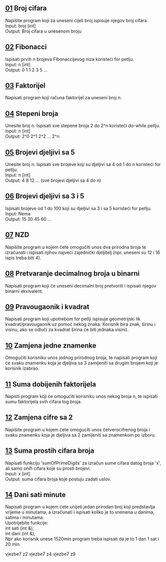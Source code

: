 ## [01](https://github.com/azracaus/Programiranje1/blob/main/Vjezba1/01.cpp) Broj cifara
Napišite program koji za uneseni cijeli broj ispisuje njegov broj cifara. <br/>
Input: broj [int] <br/>
Output: Broj cifara u unesenom broju

## [02](https://github.com/azracaus/Programiranje1/blob/main/Vjezba1/02.cpp) Fibonacci
Ispisati prvih n brojeva Fibonaccijevog niza koristeći for petlju. <br/>
Input: n [int] <br/>
Output: 0 1 1 2 3 5 ...

## [03](https://github.com/azracaus/Programiranje1/blob/main/Vjezba1/03.cpp) Faktorijel
Napisati program koji računa faktorijel za uneseni broj n.
 
## [04](https://github.com/azracaus/Programiranje1/blob/main/Vjezba1/04.cpp) Stepeni broja
Unesite broj n. Ispisati sve stepene broja 2 do 2^n koristeći do-while petlju. <br/>
Input: n [int] <br/>
Output: 2^0 2^1 2^2 ... 2^n

## [05](https://github.com/azracaus/Programiranje1/blob/main/Vjezba1/05.cpp) Brojevi djeljivi sa 5
Unesite broj n. Ispisati sve brojeve koji su djeljivi sa 4 od 1 do n koristeći for petlju. <br/>
Input: n [int] <br/>
Output: 4 8 12 ... (sve brojevi djeljivi sa 4 do n)

## [06](https://github.com/azracaus/Programiranje1/blob/main/Vjezba1/06.cpp) Brojevi djeljivi sa 3 i 5
Ispisati brojeve od 1 do 100 koji su djeljivi sa 3 i sa 5 koristeći for petlju. <br/>
Input: Nema <br/>
Output: 15 30 45 60 ...

## [07](https://github.com/azracaus/Programiranje1/blob/main/Vjezba1/07.cpp) NZD
Napišite program u kojem ćete omogućiti unos dva prirodna broja te izračunati i ispisati njihov najveći zajednički djeljitelj (npr. uneseni su 12 i 16 ispis treba biti 4).

## [08](https://github.com/azracaus/Programiranje1/blob/main/Vjezba1/08.cpp) Pretvaranje decimalnog broja u binarni
Napisati program koji će uneseni decimalni broj pretvoriti i ispisati njegov binarni ekvivalent.

## [09](https://github.com/azracaus/Programiranje1/blob/main/Vjezba1/09.cpp) Pravougaonik i kvadrat
Napisati program koji upotrebom for petlji ispisuje geometrijski lik kvadrat/pravougaonik uz pomoć nekog znaka. Korisnik bira znak, širinu i visinu, ako se odluči za kvadrat širina će biti jednaka visini).

## [10](https://github.com/azracaus/Programiranje1/blob/main/Vjezba1/10.cpp) Zamjena jedne znamenke
Omogućiti korisniku unos jednog prirodnog broja, te napisati program koji će svaku znamenku koja je djeljiva sa 3 zamijeniti sa drugim brojem koji je korisnik izabrao.

## [11](https://github.com/azracaus/Programiranje1/blob/main/Vjezba1/11.cpp) Suma dobijenih faktorijela
Napisti program koji će omogućiti korisniku unos nekog broja n, te ispisati sumu faktorijela svih cifara tog broja.

## [12](https://github.com/azracaus/Programiranje1/blob/main/Vjezba1/12.cpp) Zamjena cifre sa 2
Napišite program u kojem ćete omoguciti unos četverocifrenog broja i svaku znamenku koja je djeljiva sa 2 zamijeniti sa znamenkom po izboru.

## [13](https://github.com/azracaus/Programiranje1/blob/main/Vjezba1/13.cpp) Suma prostih cifara broja
Napisati funkciju 'sumOfPrimeDigits' za izračun sume cifara datog broja 'x', ali samo onih cifara koje su prosti brojevi. <br/>
Input: x [int] <br/>
Output: suma cifara broja koje postuju zadati uslov.

## [14](https://github.com/azracaus/Programiranje1/blob/main/Vjezba1/14.cpp) Dani sati minute
Napisati program u kojem ćete unijeti jedan prirodan broj  koji predstavlja vrijeme u minutama, a izračunati i ispisati koliko je to vremena u danima, satima i minutama. <br/>
Upotrijebite funkcije: <br/>
int sati (int &); <br/>
int dani (int &); <br/>
Npr ako korisnik unese 1520min program treba ispisati da je to 1 dan 1 sat i 20 min.

vjezbe7 z2
vjezbe7 z4
vjezbe7 z9
